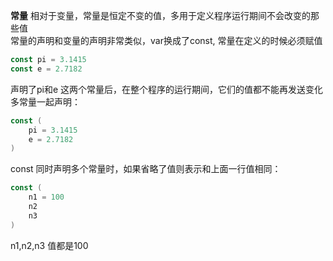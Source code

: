 **常量**
相对于变量，常量是恒定不变的值，多用于定义程序运行期间不会改变的那些值  
常量的声明和变量的声明非常类似，var换成了const, 常量在定义的时候必须赋值  
```go
const pi = 3.1415
const e = 2.7182
```   
声明了pi和e 这两个常量后，在整个程序的运行期间，它们的值都不能再发送变化  
多常量一起声明：  
```go
const (
	pi = 3.1415
	e = 2.7182
)
```   
const 同时声明多个常量时，如果省略了值则表示和上面一行值相同：  
```go
const (
    n1 = 100
	n2
	n3
)
```   
n1,n2,n3 值都是100